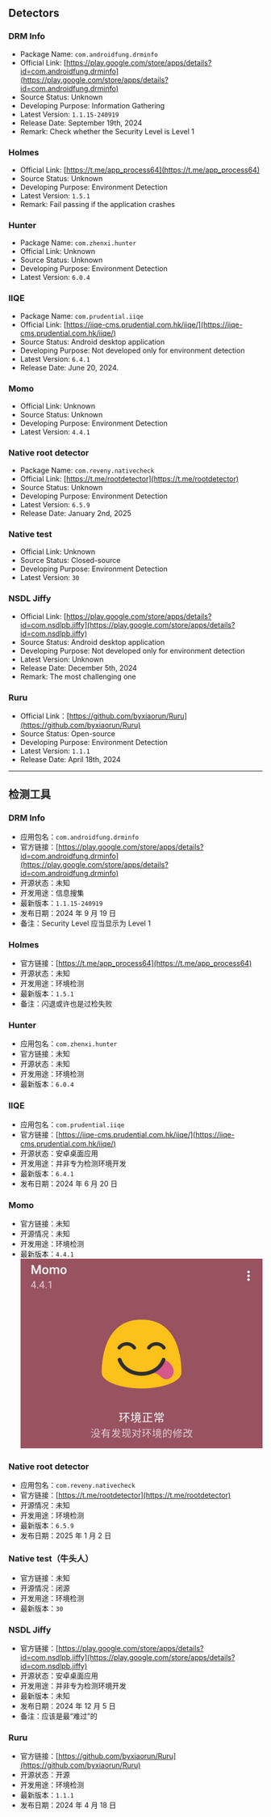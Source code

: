 ## Detectors

### DRM Info
- Package Name: ``com.androidfung.drminfo``
- Official Link: [https://play.google.com/store/apps/details?id=com.androidfung.drminfo](https://play.google.com/store/apps/details?id=com.androidfung.drminfo)
- Source Status: Unknown
- Developing Purpose: Information Gathering
- Latest Version: ``1.1.15-240919``
- Release Date: September 19th, 2024
- Remark: Check whether the Security Level is Level 1

### Holmes
- Official Link: [https://t.me/app_process64](https://t.me/app_process64)
- Source Status: Unknown
- Developing Purpose: Environment Detection
- Latest Version: ``1.5.1``
- Remark: Fail passing if the application crashes

### Hunter
- Package Name: ``com.zhenxi.hunter``
- Official Link: Unknown
- Source Status: Unknown
- Developing Purpose: Environment Detection
- Latest Version: ``6.0.4``

### IIQE
- Package Name: ``com.prudential.iiqe``
- Official Link: [https://iiqe-cms.prudential.com.hk/iiqe/](https://iiqe-cms.prudential.com.hk/iiqe/)
- Source Status: Android desktop application
- Developing Purpose: Not developed only for environment detection
- Latest Version: ``6.4.1``
- Release Date: June 20, 2024. 

### Momo
- Official Link: Unknown
- Source Status: Unknown
- Developing Purpose: Environment Detection
- Latest Version: ``4.4.1``

### Native root detector
- Package Name: ``com.reveny.nativecheck``
- Official Link: [https://t.me/rootdetector](https://t.me/rootdetector)
- Source Status: Unknown
- Developing Purpose: Environment Detection
- Latest Version: ``6.5.9``
- Release Date: January 2nd, 2025

### Native test
- Official Link: Unknown
- Source Status: Closed-source
- Developing Purpose: Environment Detection
- Latest Version: ``30``

### NSDL Jiffy
- Official Link: [https://play.google.com/store/apps/details?id=com.nsdlpb.jiffy](https://play.google.com/store/apps/details?id=com.nsdlpb.jiffy)
- Source Status: Android desktop application
- Developing Purpose: Not developed only for environment detection
- Latest Version: Unknown
- Release Date: December 5th, 2024
- Remark: The most challenging one

### Ruru

- Official Link：[https://github.com/byxiaorun/Ruru](https://github.com/byxiaorun/Ruru)
- Source Status: Open-source
- Developing Purpose: Environment Detection
- Latest Version: ``1.1.1``
- Release Date: April 18th, 2024

---

## 检测工具

### DRM Info
- 应用包名：``com.androidfung.drminfo``
- 官方链接：[https://play.google.com/store/apps/details?id=com.androidfung.drminfo](https://play.google.com/store/apps/details?id=com.androidfung.drminfo)
- 开源状态：未知
- 开发用途：信息搜集
- 最新版本：``1.1.15-240919``
- 发布日期：2024 年 9 月 19 日
- 备注：Security Level 应当显示为 Level 1

### Holmes
- 官方链接：[https://t.me/app_process64](https://t.me/app_process64)
- 开源状态：未知
- 开发用途：环境检测
- 最新版本：``1.5.1``
- 备注：闪退或许也是过检失败

### Hunter
- 应用包名：``com.zhenxi.hunter``
- 官方链接：未知
- 开源状态：未知
- 开发用途：环境检测
- 最新版本：``6.0.4``

### IIQE
- 应用包名：``com.prudential.iiqe``
- 官方链接：[https://iiqe-cms.prudential.com.hk/iiqe/](https://iiqe-cms.prudential.com.hk/iiqe/)
- 开源状态：安卓桌面应用
- 开发用途：并非专为检测环境开发
- 最新版本：``6.4.1``
- 发布日期：2024 年 6 月 20 日

### Momo
- 官方链接：未知
- 开源情况：未知
- 开发用途：环境检测
- 最新版本：``4.4.1``
![momoNormalZH.jpg](momoNormalZH.jpg)

### Native root detector
- 应用包名：``com.reveny.nativecheck``
- 官方链接：[https://t.me/rootdetector](https://t.me/rootdetector)
- 开源情况：未知
- 开发用途：环境检测
- 最新版本：``6.5.9``
- 发布日期：2025 年 1 月 2 日

### Native test（牛头人）
- 官方链接：未知
- 开源情况：闭源
- 开发用途：环境检测
- 最新版本：``30``

### NSDL Jiffy
- 官方链接：[https://play.google.com/store/apps/details?id=com.nsdlpb.jiffy](https://play.google.com/store/apps/details?id=com.nsdlpb.jiffy)
- 开源状态：安卓桌面应用
- 开发用途：并非专为检测环境开发
- 最新版本：未知
- 发布日期：2024 年 12 月 5 日
- 备注：应该是最“难过”的

### Ruru

- 官方链接：[https://github.com/byxiaorun/Ruru](https://github.com/byxiaorun/Ruru)
- 开源状态：开源
- 开发用途：环境检测
- 最新版本：``1.1.1``
- 发布日期：2024 年 4 月 18 日

